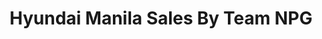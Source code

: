 ---
title: "Hyundai Manila Sales By Team NPG"
url: /pasay/hyundai-manila-sales-by-team-npg/
shop: car
---
